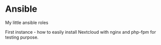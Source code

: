 # Ansible
My little ansible roles

First instance - how to easily install Nextcloud with nginx and php-fpm for testing purpose.
